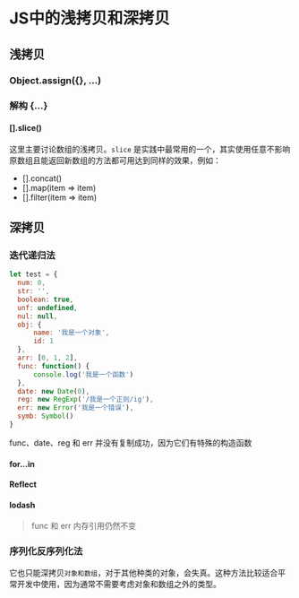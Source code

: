 # JS中的浅拷贝和深拷贝
<!-- toc -->

## 浅拷贝

### Object.assign({}, ...)

### 解构 {...}

#### [].slice()

这里主要讨论数组的浅拷贝。`slice` 是实践中最常用的一个，其实使用任意不影响原数组且能返回新数组的方法都可用达到同样的效果，例如：

- [].concat()
- [].map(item => item)
- [].filter(item => item)

## 深拷贝

### 迭代递归法

```js
let test = {
  num: 0,
  str: '',
  boolean: true,
  unf: undefined,
  nul: null,
  obj: {
      name: '我是一个对象',
      id: 1
  },
  arr: [0, 1, 2],
  func: function() {
      console.log('我是一个函数')
  },
  date: new Date(0),
  reg: new RegExp('/我是一个正则/ig'),
  err: new Error('我是一个错误'),
  symb: Symbol()
}

```

func、date、reg 和 err 并没有复制成功，因为它们有特殊的构造函数

#### for...in
#### Reflect
#### lodash
>  func 和 err 内存引用仍然不变

### 序列化反序列化法

它也只能深拷贝`对象和数组`，对于其他种类的对象，会失真。这种方法比较适合平常开发中使用，因为通常不需要考虑对象和数组之外的类型。
